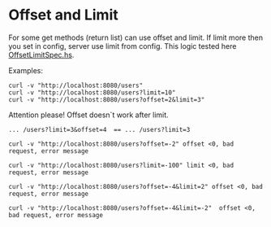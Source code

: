 # Offset and Limit

For some get methods (return list) can use offset and limit. 
If limit more then you set in config, server use limit from config.
This logic tested here [OffsetLimitSpec.hs](../test/OffsetLimitSpec.hs). 


Examples:
```
curl -v "http://localhost:8080/users"
curl -v "http://localhost:8080/users?limit=10"
curl -v "http://localhost:8080/users?offset=2&limit=3"
```
Attention please! Offset doesn`t work after limit.
```
... /users?limit=3&offset=4  == ... /users?limit=3 
```

```
curl -v "http://localhost:8080/users?offset=-2" offset <0, bad request, error message 

curl -v "http://localhost:8080/users?limit=-100" limit <0, bad request, error message 

curl -v "http://localhost:8080/users?offset=-4&limit=2" offset <0, bad request, error message 

curl -v "http://localhost:8080/users?offset=-4&limit=-2"  offset <0, bad request, error message 

```
